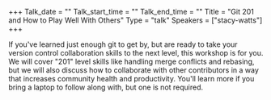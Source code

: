 +++
Talk_date = ""
Talk_start_time = ""
Talk_end_time = ""
Title = "Git 201 and How to Play Well With Others"
Type = "talk"
Speakers = ["stacy-watts"]
+++

If you've learned just enough git to get by, but are ready to take your version control collaboration skills to the next level, this workshop is for you. We will cover "201" level skills like handling merge conflicts and rebasing, but we will also discuss how to collaborate with other contributors in a way that increases community health and productivity. You'll learn more if you bring a laptop to follow along with, but one is not required.

